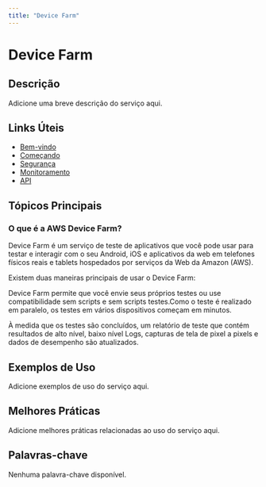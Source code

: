 ```yaml
---
title: "Device Farm"
---
```


# Device Farm

## Descrição

Adicione uma breve descrição do serviço aqui.

## Links Úteis

- [Bem-vindo](https://docs.aws.amazon.com/devicefarm/latest/developerguide/welcome.html)
- [Começando](https://docs.aws.amazon.com/devicefarm/latest/developerguide/getting-started.html)
- [Segurança](https://docs.aws.amazon.com/devicefarm/latest/developerguide/security.html)
- [Monitoramento](https://docs.aws.amazon.com/devicefarm/latest/developerguide/monitoring.html)
- [API](https://docs.aws.amazon.com/devicefarm/latest/developerguide/api.html)

## Tópicos Principais

### O que é a AWS Device Farm?

Device Farm é um serviço de teste de aplicativos que você pode usar para testar e interagir com o seu Android,
iOS e aplicativos da web em telefones físicos reais e tablets hospedados por serviços da Web da Amazon
(AWS).

Existem duas maneiras principais de usar o Device Farm:

Device Farm permite que você envie seus próprios testes ou use compatibilidade sem scripts e sem scripts
testes.Como o teste é realizado em paralelo, os testes em vários dispositivos começam em
minutos.

À medida que os testes são concluídos, um relatório de teste que contém resultados de alto nível, baixo nível
Logs, capturas de tela de pixel a pixels e dados de desempenho são atualizados.

## Exemplos de Uso

Adicione exemplos de uso do serviço aqui.

## Melhores Práticas

Adicione melhores práticas relacionadas ao uso do serviço aqui.

## Palavras-chave

Nenhuma palavra-chave disponível.
